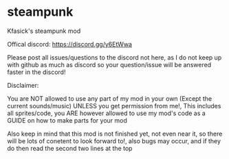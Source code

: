 # steampunk
Kfasick's steampunk mod

Offical discord: https://discord.gg/y6EtWwa

Please post all issues/questions to the discord not here, as I do not keep up with github as much as discord so your question/issue will be answered faster in the discord!

Disclaimer:

You are NOT allowed to use any part of my mod in your own (Except the current sounds/music) UNLESS you get permission from me!, This includes all sprites/code, you ARE however     allowed to use my mod's code as a GUIDE on how to make parts for your mod


Also keep in mind that this mod is not finished yet, not even near it, so there will be lots of conetent to look forward to!, also bugs may occur, and if they do then read the second two lines at the top
